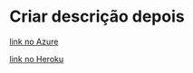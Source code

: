 # Criar descrição depois

[link no Azure](http://nuvemdepalavras.azurewebsites.net/)

[link no Heroku](https://nuvemdepalavras.herokuapp.com/)
